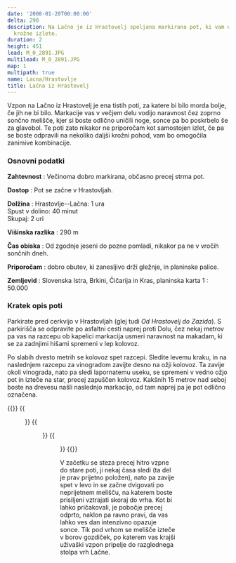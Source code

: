 ```yaml
---
date: '2008-01-20T00:00:00'
delta: 290
description: Na Lačno je iz Hrastovelj speljana markirana pot, ki vam omogoča zanimive
  krožne izlete.
duration: 2
height: 451
lead: M_0_2891.JPG
multilead: M_0_2891.JPG
map: 1
multipath: true
name: Lacna/Hrastovlje
title: Lačna iz Hrastovelj
---
```

Vzpon na Lačno iz Hrastovelj je ena tistih poti, za katere bi bilo morda bolje, če jih ne bi bilo. Markacije vas v večjem delu vodijo naravnost čez zoprno sončno melišče, kjer si boste odlično uničili noge, sonce pa bo poskrbelo še za glavobol. Te poti zato nikakor ne priporočam kot samostojen izlet, če pa se boste odpravili na nekoliko daljši krožni pohod, vam bo omogočila zanimive kombinacije.

### Osnovni podatki

**Zahtevnost**
:   Večinoma dobro markirana, občasno precej strma pot.

**Dostop**
:   Pot se začne v Hrastovljah.

**Dolžina**
:   Hrastovlje--Lačna: 1 ura\
    Spust v dolino: 40 minut\
    Skupaj: 2 uri

**Višinska razlika**
:   290 m

**Čas obiska**
:   Od zgodnje jeseni do pozne pomladi, nikakor pa ne v vročih sončnih dneh.

**Priporočam**
:   dobro obutev, ki zanesljivo drži gležnje, in planinske palice.

**Zemljevid**
:   Slovenska Istra, Brkini, Čičarija in Kras, planinska karta 1 : 50.000

### Kratek opis poti

Parkirate pred cerkvijo v Hrastovljah (glej tudi *Od Hrastovelj do Zazida*). S parkirišča se odpravite po asfaltni cesti naprej proti Dolu, čez nekaj metrov pa vas na razcepu ob kapelici markacija usmeri naravnost na makadam, ki se za zadnjimi hišami spremeni v lep kolovoz.

Po slabih dvesto metrih se kolovoz spet razcepi. Sledite levemu kraku, in na naslednjem razcepu za vinogradom zavijte desno na ožji kolovoz. Ta zavije okoli vinograda, nato pa sledi lapornatemu useku, se spremeni v vedno ožjo pot in izteče na star, precej zapuščen kolovoz. Kakšnih 15 metrov nad seboj boste na drevesu našli naslednjo markacijo, od tam naprej pa je pot odlično označena.

{{<gallery>}} {{<figure src="M_0_2850.JPG" caption="Začetek poti">}} {{<figure src="M_0_2886.JPG" caption="Pogled na Hrastovlje">}} {{<figure src="M_0_2891.JPG" caption="Po lapornatih pobočjih">}} {{</gallery>}} 

V začetku se steza precej hitro vzpne do stare poti, ji nekaj časa sledi (ta del je prav prijetno položen), nato pa zavije spet v levo in se začne dvigovati po neprijetnem melišču, na katerem boste prisiljeni vztrajati skoraj do vrha. Kot bi lahko pričakovali, je pobočje precej odprto, naklon pa ravno pravi, da vas lahko ves dan intenzivno opazuje sonce. Tik pod vrhom se melišče izteče v borov gozdiček, po katerem vas krajši uživaški vzpon pripelje do razglednega stolpa vrh Lačne.
